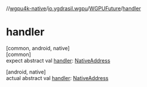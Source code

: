 //[wgpu4k-native](../../../index.md)/[io.ygdrasil.wgpu](../index.md)/[WGPUFuture](index.md)/[handler](handler.md)

# handler

[common, android, native]\
[common]\
expect abstract val [handler](handler.md): [NativeAddress](../../ffi/-native-address/index.md)

[android, native]\
actual abstract val [handler](handler.md): [NativeAddress](../../ffi/-native-address/index.md)
